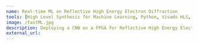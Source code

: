 ```yaml
---
name: Real-time ML on Reflective High Energy Electron Diffraction
tools: [High Level Synthesis for Machine Learning, Python, Vivado HLS, Ultrascale+]
image: /fastML.jpg
description: Deploying a CNN on a FPGA for Reflective High Energy Electron Diffraction(RHEED). The FPGA will be interfaced with a camera to obtain inputs, and perform inference to predict the expected structure of the material.
external_url: 
---
```

